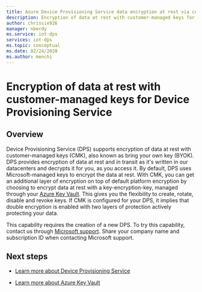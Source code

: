 ```yaml
---
title: Azure Device Provisioning Service data encryption at rest via customer-managed keys| Microsoft Docs
description: Encryption of data at rest with customer-managed keys for Device Provisioning Service
author: chrissie926
manager: nberdy
ms.service: iot-dps
services: iot-dps
ms.topic: conceptual
ms.date: 02/24/2020
ms.author: menchi
---
```


# Encryption of data at rest with customer-managed keys for Device Provisioning Service

## Overview

Device Provisioning Service (DPS) supports encryption of data at rest with customer-managed keys (CMK), also known as bring your own key (BYOK). DPS provides encryption of data at rest and in transit as it's written in our datacenters and decrypts it for you, as you access it. By default, DPS uses Microsoft-managed keys to encrypt the data at rest. With CMK, you can get an additional layer of encryption on top of default platform encryption by choosing to encrypt data at rest with a key-encryption-key, managed through your [Azure Key Vault](https://azure.microsoft.com/services/key-vault/). This gives you the flexibility to create, rotate, disable and revoke keys. If CMK is configured for your DPS, it implies that double encryption is enabled with two layers of protection actively protecting your data. 

This capability requires the creation of a new DPS. To try this capability, contact us through [Microsoft support](https://azure.microsoft.com/support/create-ticket/). Share your company name and subscription ID when contacting Microsoft support.


## Next steps

* [Learn more about Device Provisioning Service](https://docs.microsoft.com/azure/iot-dps/)

* [Learn more about Azure Key Vault](https://docs.microsoft.com/azure/key-vault/key-vault-overview)
